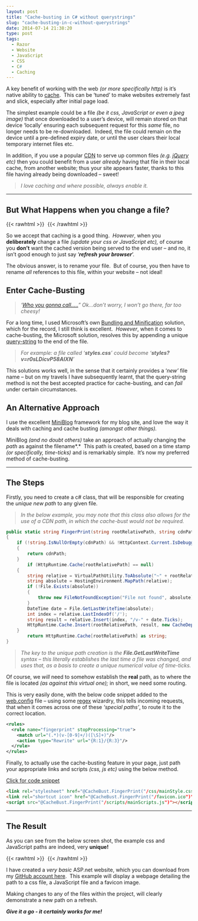 ```yaml
---
layout: post
title: "Cache-busting in C# without querystrings"
slug: "cache-busting-in-c-without-querystrings"
date: 2014-07-14 21:38:20
type: post
tags:
  - Razor
  - Website
  - JavaScript
  - CSS
  - C#
  - Caching
---
```


A key benefit of working with the web _(or more specifically http)_ is it’s native ability to [cache](http://www.w3.org/Protocols/rfc2616/rfc2616-sec13.html).  This can be ‘tuned’ to make websites extremely fast and slick, especially after initial page load.

The simplest example could be a file _(be it css, JavaScript or even a jpeg image)_ that once downloaded to a user’s device, will remain stored on that device ‘locally’ ensuring each subsequent request for this _same_ file, no longer needs to be re-downloaded.  Indeed, the file could remain on the device until a pre-defined expiry date, or until the user clears their local temporary internet files etc.

In addition, if you use a popular [CDN](http://en.wikipedia.org/wiki/Content_delivery_network) to serve up common files _(e.g._ [_jQuery_](https://developers.google.com/speed/libraries/devguide#jquery) _etc)_ then you could benefit from a user _already_ having that file in their local cache, from another website; thus your site appears faster, thanks to this file having already being downloaded – sweet!

> _I love caching and where possible, always enable it._

---

## But What Happens when you change a file?

{{< rawhtml >}}
<img
src="data:image/gif;base64,R0lGODlhAQABAIAAAP///wAAACH5BAEAAAAALAAAAAABAAEAAAICRAEAOw=="
data-src="/img/postimg/69a07192-85fb-4c5c-8bd3-4551d6be261a-min.png" />
{{< /rawhtml >}}

So we accept that caching is a good thing.  _However_, when you **deliberately** change a file _(update your css or JavaScript etc),_ of course you **don’t** want the cached version being served to the end user – and no, it isn’t good enough to just say ‘_**refresh your browser**_’.

The obvious answer, is to rename your file.  But of course, you then have to rename _all_ references to this file, within your website – not ideal!

## Enter Cache-Busting

> _‘_[_Who you gonna call….._](http://www.youtube.com/watch?v=m9We2XsVZfc)_” Ok…don’t worry, I won’t go there, far too cheesy!_

For a long time, I used Microsoft’s own [Bundling and Minification](http://www.asp.net/mvc/tutorials/mvc-4/bundling-and-minification) solution, which for the record, I still think is excellent.  _However_, when it comes to cache-busting, the Microsoft solution, resolves this by appending a unique [query-string](http://en.wikipedia.org/wiki/Query_string) to the end of the file.

> _For example: a file called ‘**styles.css**’ could become ‘**styles?v=r0sLDicvP58AIXN**’_

This solutions works well, in the sense that it certainly provides a ‘_new’_ file name – but on my travels I have subsequently learnt, that the query-string method is not the best accepted practice for cache-busting, and can _fail_ under certain circumstances.

## An Alternative Approach

I use the excellent [MiniBlog](https://github.com/madskristensen/miniblog) framework for my blog site, and love the way it deals with caching and cache busting _(amongst other things)._

MiniBlog _(and no doubt others)_ take an approach of actually changing the _path_ as against the filename*.*  This path is created, based on a time stamp _(or specifically, time-ticks)_ and is remarkably simple.  It’s now my preferred method of cache-busting.

---

## The Steps

Firstly, you need to create a c# class, that will be responsible for creating the _unique new path_ to any given file.

> _In the below example, you may note that this class also allows for the use of a CDN path, in which the cache-bust would not be required._

```C#
public static string FingerPrint(string rootRelativePath, string cdnPath = "")
{
    if (!string.IsNullOrEmpty(cdnPath) && !HttpContext.Current.IsDebuggingEnabled)
    {
        return cdnPath;
    }
        if (HttpRuntime.Cache[rootRelativePath] == null)
    {
        string relative = VirtualPathUtility.ToAbsolute("~" + rootRelativePath);
        string absolute = HostingEnvironment.MapPath(relative);
        if (!File.Exists(absolute))
        {
            throw new FileNotFoundException("File not found", absolute);
        }
        DateTime date = File.GetLastWriteTime(absolute);
        int index = relative.LastIndexOf('/');
        string result = relative.Insert(index, "/v-" + date.Ticks);
        HttpRuntime.Cache.Insert(rootRelativePath, result, new CacheDependency(absolute));
    }
        return HttpRuntime.Cache[rootRelativePath] as string;
}
```

> _The key to the unique path creation is the **File.GetLastWriteTime** syntax – this literally establishes the last time a file was changed, and uses that, as a basis to create a unique numerical value of time-ticks._

Of course, we _will_ need to somehow establish the **real** path, as to where the file is located _(as against this virtual one);_ in short, we need some routing.

This is very easily done, with the below code snippet added to the [web.config](http://en.wikipedia.org/wiki/Web.config) file – using some [regex](http://en.wikipedia.org/wiki/Regular_expression) wizardry, this tells incoming requests, that when it comes across one of these _‘special paths’_, to route it to the correct location.

```XML
<rules>
  <rule name="fingerprint" stopProcessing="true">
    <match url="(.*)(v-[0-9]+/)([\S]+)"/>
    <action type="Rewrite" url="{R:1}/{R:3}"/>
  </rule>
</rules>
```

Finally, to actually use the cache-busting feature in your page, just path your appropriate links and scripts _(css, js etc)_ using the below method.

[Click for code snippet](https://gist.github.com/0405e7113b5d82eb55c4)

```html
<link rel="stylesheet" href="@CacheBust.FingerPrint("/css/mainStyle.css")" />
<link rel="shortcut icon" href="@CacheBust.FingerPrint("/favicon.ico")" type="image/x-icon" />
<script src="@CacheBust.FingerPrint("/scripts/mainScripts.js")"></script>
```

---

## The Result

As you can see from the below screen shot, the example css and JavaScript paths are indeed, very **unique!**

{{< rawhtml >}}
<img
src="data:image/gif;base64,R0lGODlhAQABAIAAAP///wAAACH5BAEAAAAALAAAAAABAAEAAAICRAEAOw=="
data-src="/img/postimg/2005d37a-97fe-43df-a2ea-7854ca5241a5-min.png" />
{{< /rawhtml >}}

I have created a _very basic_ ASP.net website, which you can download from my [GitHub account here](https://github.com/normansolutions/CacheBustExample).  This example will display a webpage detailing the path to a css file, a JavaScript file and a favicon image.

Making changes to any of the files within the project, will clearly demonstrate a new path on a refresh.

**_Give it a go - it certainly works for me!_**
